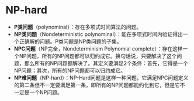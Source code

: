 # NP-hard

- **P类问题**（polynominal）：存在多项式时间算法的问题。    
- **NP类问题**（Nondeterministic polynominal）：能在多项式时间内验证得出一个正确解的问题。P类问题是NP类问题的子集。  
- **NPC问题**（NP完全，Nondeterminism Polynomial complete）：存在这样一个NP问题，所有的NP问题都可以归约成它。换句话说，只要解决了这个问题，那么所有的NP问题都解决了。其定义要满足2个条件：首先，它得是一个NP问题；其次，所有的NP问题都可以归约成它。  
- **NP难问题**（NP-hard）：NP-Hard问题是这样一种问题，它满足NPC问题定义的第二条但不一定要满足第一条，即所有的NP问题都能约化到它，但是它不一定是一个NP问题。